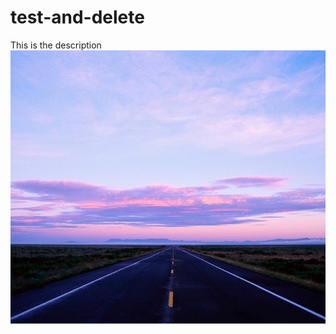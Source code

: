 # test-and-delete
This is the description
![hosted](https://github.com/bhagyasree2895/test-and-delete/blob/master/sample.jpg)
